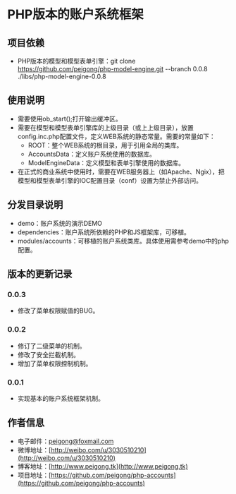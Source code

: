 # PHP版本的账户系统框架 #

## 项目依赖 ##
 * PHP版本的模型和模型表单引擎：git clone https://github.com/peigong/php-model-engine.git --branch 0.0.8 ./libs/php-model-engine-0.0.8

## 使用说明 ##

 * 需要使用ob_start();打开输出缓冲区。
 * 需要在模型和模型表单引擎库的上级目录（或上上级目录），放置config.inc.php配置文件，定义WEB系统的静态常量。需要的常量如下：
 	* ROOT：整个WEB系统的根目录，用于引用全局的类库。
 	* AccountsData：定义账户系统使用的数据库。
 	* ModelEngineData：定义模型和表单引擎使用的数据库。
 * 在正式的商业系统中使用时，需要在WEB服务器上（如Apache、Ngix），把模型和模型表单引擎的IOC配置目录（conf）设置为禁止外部访问。
 

## 分发目录说明 ##

 * demo：账户系统的演示DEMO
 * dependencies：账户系统所依赖的PHP和JS框架库，可移植。
 * modules/accounts：可移植的账户系统类库。具体使用需参考demo中的php配置。

## 版本的更新记录 ##

### 0.0.3 ###
 * 修改了菜单权限赋值的BUG。

### 0.0.2 ###
 * 修订了二级菜单的机制。
 * 修改了安全拦截机制。
 * 增加了菜单权限控制机制。

### 0.0.1 ###
 * 实现基本的账户系统框架机制。

## 作者信息 ##
 * 电子邮件：peigong@foxmail.com
 * 微博地址：[http://weibo.com/u/3030510210](http://weibo.com/u/3030510210)
 * 博客地址：[http://www.peigong.tk](http://www.peigong.tk)
 * 项目地址：[https://github.com/peigong/php-accounts](https://github.com/peigong/php-accounts)
